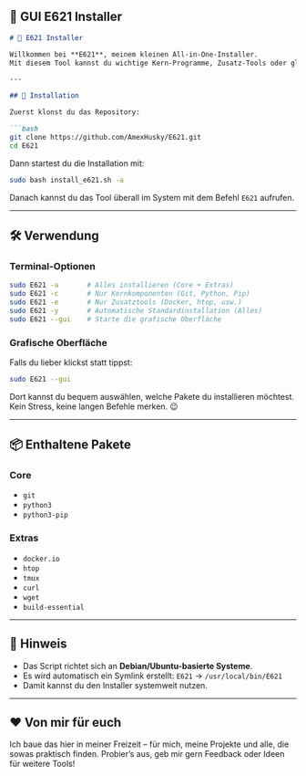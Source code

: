 ## 📄 GUI E621 Installer 

````markdown
# 🦊 E621 Installer

Willkommen bei **E621**, meinem kleinen All-in-One-Installer.  
Mit diesem Tool kannst du wichtige Kern-Programme, Zusatz-Tools oder gleich alles zusammen auf deinem System installieren – wahlweise direkt im Terminal oder über eine einfache grafische Oberfläche.

---

## 🚀 Installation

Zuerst klonst du das Repository:

```bash
git clone https://github.com/AmexHusky/E621.git
cd E621
````

Dann startest du die Installation mit:

```bash
sudo bash install_e621.sh -a
```

Danach kannst du das Tool überall im System mit dem Befehl `E621` aufrufen.

---

## 🛠️ Verwendung

### Terminal-Optionen

```bash
sudo E621 -a       # Alles installieren (Core + Extras)
sudo E621 -c       # Nur Kernkomponenten (Git, Python, Pip)
sudo E621 -e       # Nur Zusatztools (Docker, htop, usw.)
sudo E621 -y       # Automatische Standardinstallation (Alles)
sudo E621 --gui    # Starte die grafische Oberfläche
```

### Grafische Oberfläche

Falls du lieber klickst statt tippst:

```bash
sudo E621 --gui
```

Dort kannst du bequem auswählen, welche Pakete du installieren möchtest.
Kein Stress, keine langen Befehle merken. 😉

---

## 📦 Enthaltene Pakete

### Core

* `git`
* `python3`
* `python3-pip`

### Extras

* `docker.io`
* `htop`
* `tmux`
* `curl`
* `wget`
* `build-essential`

---

## 📝 Hinweis

* Das Script richtet sich an **Debian/Ubuntu-basierte Systeme**.
* Es wird automatisch ein Symlink erstellt:
  `E621` → `/usr/local/bin/E621`
* Damit kannst du den Installer systemweit nutzen.

---

## ❤️ Von mir für euch

Ich baue das hier in meiner Freizeit – für mich, meine Projekte und alle, die sowas praktisch finden.
Probier’s aus, geb mir gern Feedback oder Ideen für weitere Tools!
